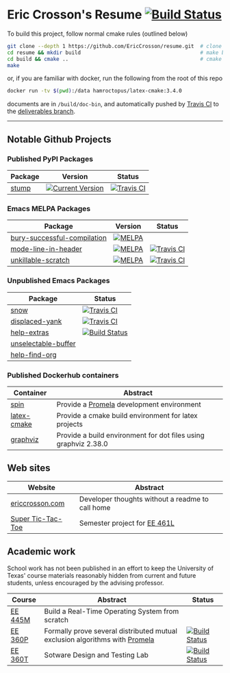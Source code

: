Eric Crosson's Resume [![Build Status](https://travis-ci.org/EricCrosson/resume.svg?branch=master)](https://travis-ci.org/EricCrosson/resume)
=====================

To build this project, follow normal cmake rules (outlined below)

```sh
git clone --depth 1 https://github.com/EricCrosson/resume.git  # clone the repository
cd resume && mkdir build                                       # make build dir
cd build && cmake ..                                           # cmake in build dir
make
```

or, if you are familiar with docker, run the following from the root of this
    repo

```sh
docker run -tv $(pwd):/data hamroctopus/latex-cmake:3.4.0
```

documents are in `/build/doc-bin`, and automatically pushed by [Travis CI] to
the [deliverables branch].

  [Travis CI]: https://travis-ci.org/
  [deliverables branch]: https://github.com/EricCrosson/resume/blob/deliverables/resume.pdf

---

Notable Github Projects
-----------------------

### Published PyPI Packages
Package|Version|Status|
---|---|---|
[stump](https://github.com/EricCrosson/stump) | [![Current Version](https://img.shields.io/pypi/v/stump.svg)](https://github.com/EricCrosson/stump)| [![Travis CI](https://travis-ci.org/EricCrosson/stump.svg?branch=master)](https://travis-ci.org/EricCrosson/stump) 


### Emacs MELPA Packages
Package|Version|Status|
---|---|---
[bury-successful-compilation](https://github.com/EricCrosson/bury-successful-compilation)| [![MELPA](http://melpa.org/packages/bury-successful-compilation-badge.svg)](http://melpa.org/#/bury-successful-compilation)|
[mode-line-in-header](https://github.com/EricCrosson/mode-line-in-header) | [![MELPA](http://melpa.org/packages/mode-line-in-header-badge.svg)](http://melpa.org/#/mode-line-in-header)|[![Travis CI](https://travis-ci.org/EricCrosson/mode-line-in-header.svg)](https://travis-ci.org/EricCrosson/mode-line-in-header)
[unkillable-scratch](https://github.com/EricCrosson/unkillable-scratch) |[![MELPA](http://melpa.org/packages/unkillable-scratch-badge.svg)](http://melpa.org/#/unkillable-scratch)|[![Travis CI](https://travis-ci.org/EricCrosson/unkillable-scratch.svg?branch=master)](https://travis-ci.org/EricCrosson/unkillable-scratch) 

### Unpublished Emacs Packages
Package|Status
---|---
[snow](https://github.com/EricCrosson/snow) |[![Travis CI](https://travis-ci.org/EricCrosson/snow.svg)](https://travis-ci.org/EricCrosson/snow)
[displaced-yank](https://github.com/EricCrosson/displaced-yank) |[![Travis CI](https://travis-ci.org/EricCrosson/displaced-yank.svg)](https://travis-ci.org/EricCrosson/displaced-yank)
[help-extras](https://github.com/EricCrosson/help-extras) |[![Build Status](https://travis-ci.org/EricCrosson/help-extras.svg)](https://travis-ci.org/EricCrosson/help-extras)
[unselectable-buffer](https://github.com/EricCrosson/unselectable-buffer)|
[help-find-org](https://github.com/EricCrosson/help-find-org)|

### Published Dockerhub containers

Container|Abstract|
---|---
[spin] | Provide a [Promela] development environment
[latex-cmake] | Provide a cmake build environment for latex projects
[graphviz] | Provide a build environment for dot files using graphviz 2.38.0

Web sites
---------

|Website|Abstract|
|-------|--------|
|[ericcrosson.com](http://ericcrosson.com)|Developer thoughts without a readme to call home|
|[Super Tic-Tac-Toe](http://sttt.r2labs.us/)|Semester project for [EE 461L]|

Academic work
-------------

School work has not been published in an effort to keep the University of Texas'
course materials reasonably hidden from current and future students, unless
encouraged by the advising professor.

|   Course  | Abstract | Status |
|-----------|----------|--------|
| [EE 445M] | Build a Real-Time Operating System from scratch | 
| [EE 360P] | Formally prove several distributed mutual exclusion algorithms with [Promela] | [![Build Status](https://travis-ci.org/stormosson/camelot.svg?branch=develop)](https://travis-ci.org/stormosson/camelot) |
| [EE 360T] | Sotware Design and Testing Lab |[![Build Status](https://travis-ci.org/EricCrosson/EE-360T.svg?branch=master)](https://travis-ci.org/EricCrosson/EE-360T) 


  [EE 461L]: http://www.ece.utexas.edu/undergraduate/courses/461l
  [EE 445M]: https://github.com/hershic/ee445m-labs
  [EE 360P]: https://github.com/stormosson/camelot
  [EE 360T]: https://github.com/EricCrosson/EE-360T
  [Promela]: https://en.m.wikipedia.org/wiki/Promela
  [latex-cmake]: https://hub.docker.com/r/hamroctopus/latex-cmake/
  [spin]: https://hub.docker.com/r/hamroctopus/spin/
  [graphviz]: https://hub.docker.com/r/hamroctopus/graphviz/
